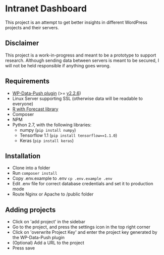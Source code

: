 # Intranet Dashboard
This project is an attempt to get better insights in different WordPress projects and their servers.

## Disclaimer
This project is a work-in-progress and meant to be a prototype to support research. Although sending data between servers is meant to be secured, I will not be held responsible if anything goes wrong.

## Requirements
- [WP-Data-Push plugin][wp-data-push] (>= [v2.2.6][wp-data-push-releases])
- Linux Server supporting SSL (otherwise data will be readable to everyone)
- [R with Forecast library][r-reference]
- Composer
- NPM
- Python 2.7, with the following libraries:
    - numpy (`pip install numpy`)
    - Tensorflow 1.1 (`pip install tensorflow==1.1.0`)
    - Keras (`pip install keras`)

## Installation
- Clone into a folder
- Run `composer install`
- Copy .env.example to .env `cp .env.example .env`
- Edit .env file for correct database credentials and set it to production mode
- Route Nginx or Apache to <project>/public folder

## Adding projects
- Click on 'add project' in the sidebar
- Go to the project, and press the settings icon in the top right corner
- Click on 'overwrite Project Key' and enter the project key generated by the WP-Data-Push plugin
- (Optional) Add a URL to the project
- Press save

[wp-data-push]: https://github.com/Mike-Hermans/wp-data-push
[wp-data-push-releases]: https://github.com/Mike-Hermans/wp-data-push/releases
[r-reference]: (https://www.digitalocean.com/community/tutorials/how-to-install-r-on-ubuntu-16-04-2)
